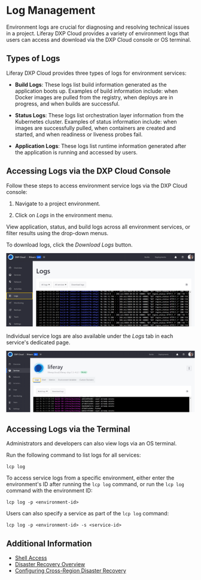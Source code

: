 # Log Management

Environment logs are crucial for diagnosing and resolving technical issues in a project. Liferay DXP Cloud provides a variety of environment logs that users can access and download via the DXP Cloud console or OS terminal.

## Types of Logs

Liferay DXP Cloud provides three types of logs for environment services:

-   **Build Logs**: These logs list build information generated as the application boots up. Examples of build information include: when Docker images are pulled from the registry, when deploys are in progress, and when builds are successful.

-   **Status Logs**: These logs list orchestration layer information from the Kubernetes cluster. Examples of status information include: when images are successfully pulled, when containers are created and started, and when readiness or liveness probes fail.

-   **Application Logs**: These logs list runtime information generated after the application is running and accessed by users.

## Accessing Logs via the DXP Cloud Console

Follow these steps to access environment service logs via the DXP Cloud console:

1. Navigate to a project environment.

1. Click on _Logs_ in the environment menu.

View application, status, and build logs across all environment services, or filter results using the drop-down menus.

To download logs, click the _Download Logs_ button.

![Figure 1: View environment logs form the Logs page.](./log-management/images/01.png)

Individual service logs are also available under the _Logs_ tab in each service's dedicated page.

![Figure 2: Access and download individual service logs under the Logs tab in each service's dedicated page.](./log-management/images/02.png)

## Accessing Logs via the Terminal

Administrators and developers can also view logs via an OS terminal.

Run the following command to list logs for all services:

```shell
lcp log
```

To access service logs from a specific environment, either enter the environment's ID after running the `lcp log` command, or run the `lcp log` command with the environment ID:

```shell
lcp log -p <environment-id>
```

Users can also specify a service as part of the `lcp log` command:

```shell
lcp log -p <environment-id> -s <service-id>
```

## Additional Information

-   [Shell Access](./shell-access.md)
-   [Disaster Recovery Overview](./disaster-recovery-overview.md)
-   [Configuring Cross-Region Disaster Recovery](./configuring-cross-region-disaster-recovery.md)
